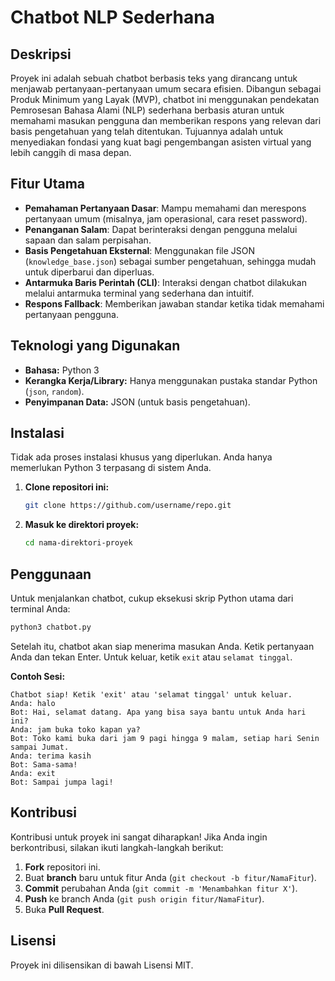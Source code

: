 # Chatbot NLP Sederhana

## Deskripsi
Proyek ini adalah sebuah chatbot berbasis teks yang dirancang untuk menjawab pertanyaan-pertanyaan umum secara efisien. Dibangun sebagai Produk Minimum yang Layak (MVP), chatbot ini menggunakan pendekatan Pemrosesan Bahasa Alami (NLP) sederhana berbasis aturan untuk memahami masukan pengguna dan memberikan respons yang relevan dari basis pengetahuan yang telah ditentukan. Tujuannya adalah untuk menyediakan fondasi yang kuat bagi pengembangan asisten virtual yang lebih canggih di masa depan.

## Fitur Utama
- **Pemahaman Pertanyaan Dasar**: Mampu memahami dan merespons pertanyaan umum (misalnya, jam operasional, cara reset password).
- **Penanganan Salam**: Dapat berinteraksi dengan pengguna melalui sapaan dan salam perpisahan.
- **Basis Pengetahuan Eksternal**: Menggunakan file JSON (`knowledge_base.json`) sebagai sumber pengetahuan, sehingga mudah untuk diperbarui dan diperluas.
- **Antarmuka Baris Perintah (CLI)**: Interaksi dengan chatbot dilakukan melalui antarmuka terminal yang sederhana dan intuitif.
- **Respons Fallback**: Memberikan jawaban standar ketika tidak memahami pertanyaan pengguna.

## Teknologi yang Digunakan
- **Bahasa:** Python 3
- **Kerangka Kerja/Library:** Hanya menggunakan pustaka standar Python (`json`, `random`).
- **Penyimpanan Data:** JSON (untuk basis pengetahuan).

## Instalasi
Tidak ada proses instalasi khusus yang diperlukan. Anda hanya memerlukan Python 3 terpasang di sistem Anda.

1.  **Clone repositori ini:**
    ```bash
    git clone https://github.com/username/repo.git
    ```
2.  **Masuk ke direktori proyek:**
    ```bash
    cd nama-direktori-proyek
    ```

## Penggunaan
Untuk menjalankan chatbot, cukup eksekusi skrip Python utama dari terminal Anda:

```bash
python3 chatbot.py
```

Setelah itu, chatbot akan siap menerima masukan Anda. Ketik pertanyaan Anda dan tekan Enter. Untuk keluar, ketik `exit` atau `selamat tinggal`.

**Contoh Sesi:**
```
Chatbot siap! Ketik 'exit' atau 'selamat tinggal' untuk keluar.
Anda: halo
Bot: Hai, selamat datang. Apa yang bisa saya bantu untuk Anda hari ini?
Anda: jam buka toko kapan ya?
Bot: Toko kami buka dari jam 9 pagi hingga 9 malam, setiap hari Senin sampai Jumat.
Anda: terima kasih
Bot: Sama-sama!
Anda: exit
Bot: Sampai jumpa lagi!
```

## Kontribusi
Kontribusi untuk proyek ini sangat diharapkan! Jika Anda ingin berkontribusi, silakan ikuti langkah-langkah berikut:
1.  **Fork** repositori ini.
2.  Buat **branch** baru untuk fitur Anda (`git checkout -b fitur/NamaFitur`).
3.  **Commit** perubahan Anda (`git commit -m 'Menambahkan fitur X'`).
4.  **Push** ke branch Anda (`git push origin fitur/NamaFitur`).
5.  Buka **Pull Request**.

## Lisensi
Proyek ini dilisensikan di bawah Lisensi MIT.